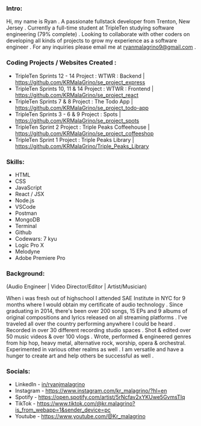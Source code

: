 ### Intro:

 Hi, my name is Ryan . A passionate fullstack developer from Trenton, New Jersey . Currently a full-time student at TripleTen studying software engineering (79% complete) . Looking to collaborate with other coders on developing all kinds of projects to grow my experience as a software engineer . For any inquiries please email me at ryanmalagrino9@gmail.com .

### Coding Projects / Websites Created :

 - TripleTen Sprints 12 - 14 Project : WTWR : Backend | https://github.com/KRMalaGrino/se_project_express
 - TripleTen Sprints 10, 11 & 14 Project : WTWR : Frontend | https://github.com/KRMalaGrino/se_project_react
 - TripleTen Sprints 7 & 8 Project : The Todo App | https://github.com/KRMalaGrino/se_project_todo-app
 - TripleTen Sprints 3 - 6 & 9 Project : Spots | https://github.com/KRMalaGrino/se_project_spots
 - TripleTen Sprint 2 Project : Triple Peaks Coffeehouse | https://github.com/KRMalaGrino/se_project_coffeeshop
 - TripleTen Sprint 1 Project : Triple Peaks Library | https://github.com/KRMalaGrino/Triple_Peaks_Library 

### Skills:

 - HTML
 - CSS
 - JavaScript
 - React / JSX
 - Node.js
 - VSCode
 - Postman
 - MongoDB
 - Terminal
 - Github
 - Codewars: 7 kyu
 - Logic Pro X
 - Melodyne
 - Adobe Premiere Pro

### Background:
(Audio Engineer | Video Director/Editor | Artist/Musician)

 When i was fresh out of highschool I attended SAE Institute in NYC for 9 months where I would obtain my certificate of audio technology . Since graduating in 2014, there's been over 200 songs, 15 EPs and 9 albums of original compositions and lyrics released on all streaming platforms . I've traveled all over the country performing anywhere I could be heard . Recorded in over 30 different recording studio spaces . Shot & edited over 50 music videos & over 100 vlogs . Wrote, performed & engineered genres from hip hop, heavy metal, alternative rock, worship, opera & orchestral. Experimented in various other realms as well . I am versatile and have a hunger to create art and help others be successful as well .

### Socials:

- LinkedIn - [in/ryanjmalagrino](https://www.linkedin.com/in/ryanjmalagrino/)
- Instagram - https://www.instagram.com/kr_malagrino/?hl=en
- Spotify - https://open.spotify.com/artist/5rNcfav2xYKUwe5GvmsTIq
- TikTok - https://www.tiktok.com/@kr.malagrino?is_from_webapp=1&sender_device=pc
- Youtube - https://www.youtube.com/@Kr_malagrino


